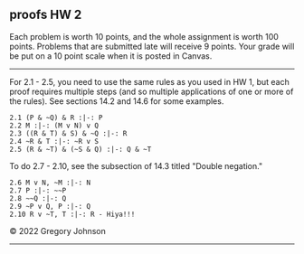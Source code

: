 ## proofs HW 2

Each problem is worth 10 points, and the whole assignment is worth 100 points. Problems that are submitted late will receive 9 points. Your grade will be put on a 10 point scale when it is posted in Canvas. 

--- 

For 2.1 - 2.5, you need to use the same rules as you used in HW 1, but each proof requires multiple steps (and so multiple applications of one or more of the rules). See sections 14.2 and 14.6 for some examples. 

~~~{.ProofChecker .JohnsonSL options="fonts tabindent render" guides="fitch" points="10" late-credit="9"}
2.1 (P & ~Q) & R :|-: P 
2.2 M :|-: (M v N) v Q
2.3 ((R & T) & S) & ~Q :|-: R
2.4 ~R & T :|-: ~R v S
2.5 (R & ~T) & (~S & Q) :|-: Q & ~T 
~~~

To do 2.7 - 2.10, see the subsection of 14.3 titled "Double negation." 

~~~{.ProofChecker .JohnsonSL options="fonts tabindent render" guides="fitch" points="10" late-credit="9"}
2.6 M v N, ~M :|-: N
2.7 P :|-: ~~P
2.8 ~~Q :|-: Q
2.9 ~P v Q, P :|-: Q
2.10 R v ~T, T :|-: R - Hiya!!!
~~~

&copy; 2022 Gregory Johnson

--- 